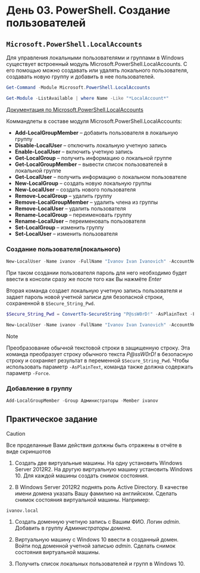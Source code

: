 # День 03. PowerShell. Создание пользователей

## `Microsoft.PowerShell.LocalAccounts`
Для управления локальными пользователями и группами в Windows существует встроенный  модуль Microsoft.PowerShell.LocalAccounts. С его помощью можно создавать или удалять локального пользователя, создавать новую группу и добавить в нее пользователей. 

```powershell
Get-Command -Module Microsoft.PowerShell.LocalAccounts

Get-Module -ListAvailable | where Name -Like "*LocalAccount*"
```

[Документация по Microsoft.PowerShell.LocalAccounts](https://learn.microsoft.com/ru-ru/powershell/module/microsoft.powershell.localaccounts/?view=powershell-5.1)

Коммандлеты в составе модуля Microsoft.PowerShell.LocalAccounts:
+ **Add-LocalGroupMember** – добавить пользователя в локальную группу
+ **Disable-LocalUser** – отключить локальную учетную запись
+ **Enable-LocalUser** – включить учетную запись
+ **Get-LocalGroup** – получить информацию о локальной группе
+ **Get-LocalGroupMember** – вывести список пользователей в локальной группе
+ **Get-LocalUser** – получить информацию о локальном пользователе
+ **New-LocalGroup** – создать новую локальную группы
+ **New-LocalUser** – создать нового пользователя
+ **Remove-LocalGroup** – удалить группу
+ **Remove-LocalGroupMember** – удалить члена из группы
+ **Remove-LocalUser** – удалить пользователя
+ **Rename-LocalGroup** – переименовать группу
+ **Rename-LocalUser** – переименовать пользователя
+ **Set-LocalGroup** – изменить группу
+ **Set-LocalUser** – изменить пользователя


### Создание пользователя(локального)
```powershell
New-LocalUser -Name ivanov -FullName "Ivanov Ivan Ivanovich" -AccountNeverExpires -PasswordNeverExpires
```

При таком создании пользователя пароль для него необходимо будет ввести в консоли сразу же после того как Вы нажмёте *Enter*

Вторая команда создает локальную учетную запись пользователя и задает пароль новой учетной записи для безопасной строки, сохраненной в `$Secure_String_Pwd`. 

```powershell
$Secure_String_Pwd = ConvertTo-SecureString "P@ssW0rD!" -AsPlainText -Force

New-LocalUser -Name ivanov -FullName "Ivanov Ivan Ivanovich" -AccountNeverExpires -PasswordNeverExpires -Password $Secure_String_Pwd
```
>[!NOTE]
> Преобразование обычной текстовой строки в защищенную строку. Эта команда преобразует строку обычного текста *P@ssW0rD!* в безопасную строку и сохраняет результат в переменной `$Secure_String_Pwd`. Чтобы использовать параметр `-AsPlainText`, команда также должна содержать параметр `-Force`.


### Добавление в группу
```powershell
Add-LocalGroupMember -Group Администраторы -Member ivanov
```



## Практическое задание
>[!CAUTION]
> Все проделанные Вами действия должны быть отражены в отчёте в виде скриншотов

1. Создать две виртуальные машины. На одну установить Windows Server 2012R2. На другую виртуальную машину установить Windows 10. Для каждой машины создать снимок состояния.

1. В Windows Server 2012R2 поднять роль Active Directory. В качестве имени домена указать Вашу фамилию на английском. Сделать снимок состояния виртуальной машины. Например:
```
ivanov.local
```

1. Создать доменную учетную запись с Вашим ФИО. Логин *admin*. Добавить в группу *Администраторы домена*.

1. Виртуальную машину с Windows 10 ввести в созданный домен. Войти под доменной учетной записью *admin*. Сделать снимок состояния виртуальной машины.

1. Получить список локальных пользователей и групп в Windows 10.

